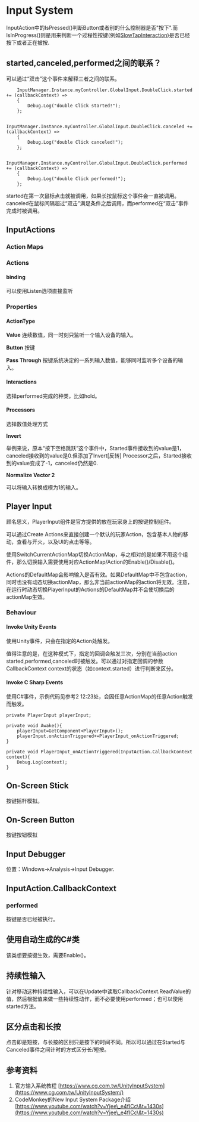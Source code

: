 # Input System

InputAction中的IsPressed()判断Button或者别的什么控制器是否"按下".而IsInProgress()则是用来判断一个过程性按键(例如[SlowTapInteraction](https://docs.unity3d.com/Packages/com.unity.inputsystem@1.0/api/UnityEngine.InputSystem.Interactions.SlowTapInteraction.html))是否已经按下或者正在被按.

## started,canceled,performed之间的联系？

可以通过“双击”这个事件来解释三者之间的联系。

```
    InputManager.Instance.myController.GlobalInput.DoubleClick.started += (callbackContext) =>
    {
        Debug.Log("double Click started!");
    };

    InputManager.Instance.myController.GlobalInput.DoubleClick.canceled += (callbackContext) =>
    {
        Debug.Log("double Click canceled!");
    };

    InputManager.Instance.myController.GlobalInput.DoubleClick.performed += (callbackContext) =>
    {
        Debug.Log("double Click performed!");
    };
```

started在第一次鼠标点击就被调用，如果长按鼠标这个事件会一直被调用。canceled在鼠标间隔超过“双击”满足条件之后调用，而performed在“双击”事件完成时被调用。

## InputActions

### Action Maps

### Actions

#### binding

可以使用Listen选项直接监听&#x20;

### Properties

#### ActionType

**Value** 连续数值，同一时刻只监听一个输入设备的输入。

**Button** 按键

**Pass Through** 按键系统决定的一系列输入数值，能够同时监听多个设备的输入。



#### Interactions

选择performed完成的种类，比如hold。



#### Processors

选择数值处理方式

**Invert**

举例来说，原本“按下空格跳跃”这个事件中，Started事件接收到的value是1，canceled接收到的value是0.但添加了Invert\[反转] Processor之后，Started接收到的value变成了-1，canceled仍然是0.

**Normalize Vector 2**

可以将输入转换成模为1的输入。

## Player Input

顾名思义，PlayerInput组件是官方提供的放在玩家身上的按键控制组件。

可以通过Create Actions来直接创建一个默认的玩家Action，包含基本人物的移动，查看与开火，以及UI的点击等等。&#x20;

使用SwitchCurrentActionMap切换ActionMap，与之相对的是如果不用这个组件，那么切换输入需要使用对应ActionMap/Action的Enable()/Disable()。

Actions的DefaultMap会影响输入是否有效。如果DefaultMap中不包含action，同时也没有动态切换actionMap，那么非当前actionMap的action将无效。注意，在运行时动态切换PlayerInput的Actions的DefaultMap并不会使切换后的actionMap生效。

### Behaviour

#### Invoke Unity Events

使用Unity事件，只会在指定的Action处触发。

值得注意的是，在这种模式下，指定的回调会触发三次，分别在当前action started,performed,canceled时被触发。可以通过对指定回调的参数CallbackContext context的状态（如context.started）进行判断来区分。

#### Invoke C Sharp Events

使用C#事件，示例代码见参考2 12:23处，会因任意ActionMap的任意Action触发而触发。

```
private PlayerInput playerInput;

private void Awake(){
    playerInput=GetComponent<PlayerInput>();
    playerInput.onActionTriggered+=PlayerInput_onActionTriggered;
}

private void PlayerInput_onActionTriggered(InputAction.CallbackContext context){
    Debug.Log(context);
}
```

## On-Screen Stick

按键摇杆模拟。

## On-Screen Button

按键按钮模拟

## Input Debugger

位置：Windows->Analysis->Input Debugger. &#x20;

## InputAction.CallbackContext

### performed

按键是否已经被执行。

## 使用自动生成的C#类

该类想要按键生效，需要Enable()。

## 持续性输入

针对移动这种持续性输入，可以在Update中读取CallbackContext.ReadValue的值，然后根据值来做一些持续性动作，而不必要使用performed；也可以使用started方法。

## 区分点击和长按

点击即是短按，与长按的区别只是按下的时间不同。所以可以通过在Started与Canceled事件之间计时的方式区分长/短按。

## 参考资料

1. 官方输入系统教程 [https://www.cg.com.tw/UnityInputSystem](https://www.cg.com.tw/UnityInputSystem/)
2. CodeMonkey的New Input System Package介绍 [https://www.youtube.com/watch?v=Yjee\_e4fICc\&t=1430s](https://www.youtube.com/watch?v=Yjee\_e4fICc\&t=1430s)
